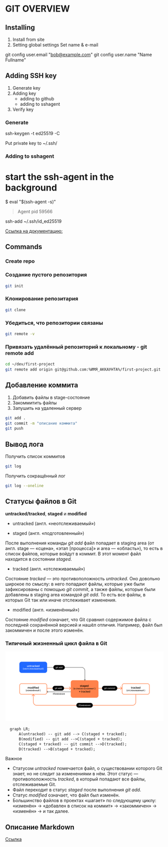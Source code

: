 # GIT OVERVIEW

## Installing
1. Install from site
2. Setting global settings
Set name & e-mail

git config user.email "bob@example.com"
git config user.name "Name Fullname"


## Adding SSH key
1. Generate key
2. Adding key
	- adding to github
	- adding to sshagent
3. Verify key

### Generate
ssh-keygen -t ed25519 -C <e-mail>

Put private key to
~/.ssh/


### Adding to sshagent

# start the ssh-agent in the background
$ eval "$(ssh-agent -s)"
> Agent pid 59566


ssh-add ~/.ssh/id_ed25519


[Ссылка на документацию:](https://docs.github.com/ru/authentication/connecting-to-github-with-ssh/generating-a-new-ssh-key-and-adding-it-to-the-ssh-agent)

## Commands

### Create repo

### Создание пустого репозитория
```bash
git init
```

### Клонирование репозитария

```bash
git clone
```

### Убедиться, что репозитории связаны

```bash
git remote -v
```

### Привязать удалённый репозиторий к локальному - git remote add

```bash
cd ~/dev/first-project
git remote add origin git@github.com:%ИМЯ_АККАУНТА%/first-project.git
```

## Добавление коммита
1. Добавить файлы в stage-состояние
2. Закоммитить файлы
3. Запушить на удаленный сервер

```bash
git add .
git commit -m "описание коммита"
git push
```

## Вывод лога

Получить список коммитов

```bash
git log
```


Получить сокращённый лог 

```bash
git log --oneline
```

## Статусы файлов в Git


**untracked/tracked**, **staged** и **modified**

- untracked (англ. «неотслеживаемый»)

- staged (англ. «подготовленный»)

 После выполнения команды *git add* файл попадает в staging area (от англ. stage — «сцена», «этап [процесса]» и area — «область»), то есть в список файлов, которые войдут в коммит. В этот момент файл находится в состоянии *staged*.

- tracked (англ. «отслеживаемый»)

Состояние *tracked* — это противоположность *untracked*. Оно довольно широкое по смыслу: в него попадают файлы, которые уже были зафиксированы с помощью *git commit*, а также файлы, которые были добавлены в staging area командой *git add*. То есть все файлы, в которых Git так или иначе отслеживает изменения.

- modified (англ. «изменённый»)

Состояние *modified* означает, что Git сравнил содержимое файла с последней сохранённой версией и нашёл отличия. Например, файл был закоммичен и после этого изменён.


### Типичный жизненный цикл файла в Git

![Жизненный цикл файла](images/lifecycle-file.png)


```mermaid
  graph LR;
      A(untracked) -- git add --> C(staged + tracked);
      B(modified) -- git add -->C(staged + tracked);
      C(staged + tracked) -- git commit -->D(tracked);
      D(tracked) -->B(staged + tracked);
```


Важное

- Статусом *untracked* помечается файл, о существовании которого Git знает, но не следит за изменениями в нём. Этот статус — противоположность *tracked*, в который попадают все файлы, отслеживаемые Git.
- Файл переходит в статус *staged* после выполнения *git add*.
- Статус *modified* означает, что файл был изменён.
- Большинство файлов в проектах «шагает» по следующему циклу: «изменён» → «добавлен в список на коммит» → «закоммичен» → «изменён» → и так далее.


## Описание Markdown

[Ссылка](/markdown.md)
